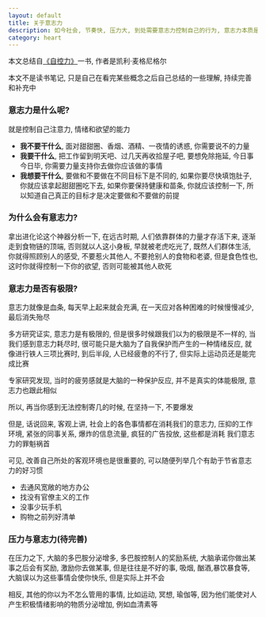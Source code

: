 ```yaml
---
layout: default
title: 关于意志力
description: 如今社会, 节奏快, 压力大, 到处需要意志力控制自己的行为, 意志力本质是什么, 怎么训练意志力
category: heart
---
```


本文总结自[《自控力》](https://book.douban.com/subject/10786473/)一书, 作者是凯利·麦格尼格尔

本文不是读书笔记, 只是自己在看完某些概念之后自己总结的一些理解, 持续完善和补充中

### 意志力是什么呢?

就是控制自己注意力, 情绪和欲望的能力

* **我不要干什么**, 面对甜甜圈、香烟、酒精、一夜情的诱惑, 你需要说不的力量
* **我要干什么**, 把工作留到明天吧、过几天再收拾屋子吧, 要想免除拖延, 今日事今日毕, 你需要力量支持你去做你应该做的事情 
* **我想要干什么**, 要做和不要做在不同目标下是不同的, 如果你要尽快填饱肚子, 你就应该拿起甜甜圈吃下去, 如果你要保持健康和苗条, 你就应该控制一下, 
所以知道自己真正的目标才是决定要做和不要做的前提

### 为什么会有意志力?

拿出进化论这个神器分析一下, 在远古时期, 人们依靠群体的力量才存活下来, 逐渐走到食物链的顶端, 否则就以人这小身板, 早就被老虎吃光了,
既然人们群体生活, 你就得照顾别人的感受, 不要惹火其他人, 不要抢别人的食物和老婆, 但是食色性也, 这时你就得控制一下你的欲望, 否则可能被其他人砍死

### 意志力是否有极限?

意志力就像是血条, 每天早上起来就会充满, 在一天应对各种困难的时候慢慢减少, 最后消失殆尽

多方研究证实, 意志力是有极限的, 但是很多时候跟我们以为的极限是不一样的, 当我们感到意志力耗尽时, 很可能只是大脑为了自我保护而产生的一种情绪反应,
就像进行铁人三项比赛时, 到后半段, 人已经疲惫的不行了, 但实际上运动员还是能完成比赛

专家研究发现, 当时的疲劳感就是大脑的一种保护反应, 并不是真实的体能极限, 意志力也跟此相似

所以, 再当你感到无法控制寄几的时候, 在坚持一下, 不要爆发

但是, 话说回来, 客观上讲, 社会上的各色事情都在消耗我们的意志力, 压抑的工作环境, 紧张的同事关系, 爆炸的信息流量, 疯狂的广告投放, 这些都是消耗
我们意志力的罪魁祸首

可见, 改善自己所处的客观环境也是很重要的, 可以随便列举几个有助于节省意志力的好习惯

* 去通风宽敞的地方办公
* 找没有官僚主义的工作
* 没事少玩手机
* 购物之前列好清单

### 压力与意志力(待完善)

在压力之下, 大脑的多巴胺分泌增多, 多巴胺控制人的奖励系统, 大脑承诺你做出某事之后会有奖励, 激励你去做某事, 但是往往是不好的事, 吸烟, 酗酒,暴饮暴食等, 大脑误以为这些事情会使你快乐, 但是实际上并不会

相反, 其他的你以为不怎么管用的事情, 比如运动, 冥想, 瑜伽等, 因为他们能使对人产生积极情绪影响的物质分泌增加, 例如血清素等
